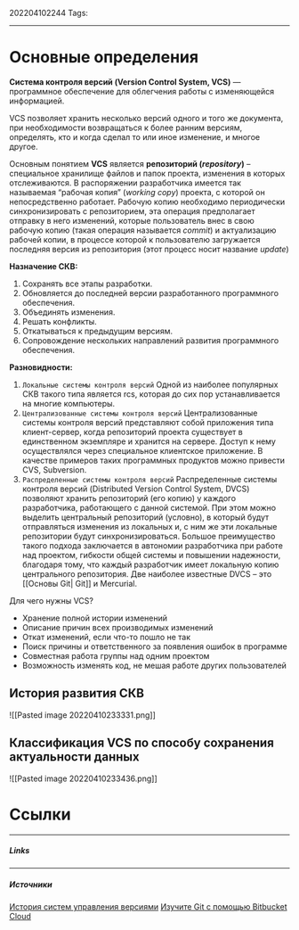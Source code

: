 202204102244
Tags:
___
# Основные определения

**Система контроля версий (Version Control System, VCS)** — программное обеспечение для облегчения работы с изменяющейся информацией.

VCS позволяет хранить несколько версий одного и того же документа, при необходимости возвращаться к более ранним версиям, определять, кто и когда сделал то или иное изменение, и многое другое.

Основным понятием **VCS** является **репозиторий (_repository_)** – специальное хранилище файлов и папок проекта, изменения в которых отслеживаются. В распоряжении разработчика имеется так называемая “рабочая копия” (_working copy_) проекта, с которой он непосредственно работает. Рабочую копию необходимо периодически синхронизировать с репозиторием, эта операция предполагает отправку в него изменений, которые пользователь внес в свою рабочую копию (такая операция называется _commit_) и актуализацию рабочей копии, в процессе которой к пользователю загружается последняя версия из репозитория (этот процесс носит название _update_)

**Назначение СКВ:**
1. Сохранять все этапы разработки.
2. Обновляется до последней версии разработанного программного обеспечения.
3. Объединять изменения.
4. Решать конфликты.
5. Откатываться к предыдущим версиям.
6. Сопровождение нескольких направлений развития программного обеспечения.


**Разновидности:**
1. `Локальные системы контроля версий`
	Одной из наиболее популярных СКВ такого типа является rcs, которая до сих пор устанавливается на многие компьютеры.
2. `Централизованные системы контроля версий`
	Централизованные системы контроля версий представляют собой приложения типа клиент-сервер, когда репозиторий проекта существует в единственном экземпляре и хранится на сервере. Доступ к нему осуществлялся через специальное клиентское приложение. В качестве примеров таких программных продуктов можно привести CVS, Subversion.
3. `Распределенные системы контроля версий`
	Распределенные системы контроля версий (Distributed Version Control System, DVCS) позволяют хранить репозиторий (его копию) у каждого разработчика, работающего с данной системой. При этом можно выделить центральный репозиторий (условно), в который будут отправляться изменения из локальных и, с ним же эти локальные репозитории будут синхронизироваться. Большое преимущество такого подхода заключается в автономии разработчика при работе над проектом, гибкости общей системы и повышении надежности, благодаря тому, что каждый разработчик имеет локальную копию центрального репозитория. Две наиболее известные DVCS – это [[Основы Git| Git]] и Mercurial.


Для чего нужны VCS?

- Хранение полной истории изменений
- Описание причин всех производимых изменений
- Откат изменений, если что-то пошло не так
- Поиск причины и ответственного за появления ошибок в программе
- Совместная работа группы над одним проектом
- Возможность изменять код, не мешая работе других пользователей



## История развития СКВ

![[Pasted image 20220410233331.png]]



## Классификация VCS по способу сохранения актуальности данных
![[Pasted image 20220410233436.png]]

# Ссылки
___
##### Links


---
##### Источники
[История систем управления версиями](https://habr.com/ru/post/478752/)
[Изучите Git с помощью Bitbucket Cloud](https://www.atlassian.com/ru/git/tutorials/learn-git-with-bitbucket-cloud)